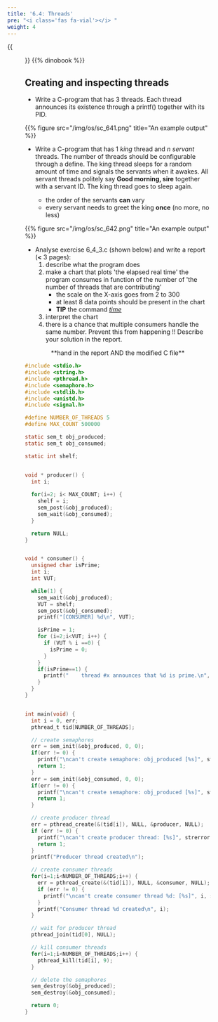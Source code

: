 ```yaml
---
title: '6.4: Threads'
pre: "<i class='fas fa-vial'></i> "
weight: 4
---
```


{{<figure src="/img/os/db_threads.png">}}
{{% dinobook %}}

## Creating and inspecting threads

* Write a C-program that has 3 threads. Each thread announces its existence through a printf() together with its PID.

{{% figure src="/img/os/sc_641.png" title="An example output" %}}

* Write a C-program that has 1 *king* thread and *n* *servant* threads. The number of threads should be configurable through a define. The king thread sleeps for a random amount of time and signals the servants when it awakes. All servant threads politely say **Good morning, sire** together with a servant ID. The king thread goes to sleep again.

    * the order of the servants **can** vary
    * every servant needs to greet the king **once** (no more, no less)

{{% figure src="/img/os/sc_642.png" title="An example output" %}}

* Analyse exercise 6_4_3.c (shown below) and write a report (**<** 3 pages):
  1. describe what the program does 
  2. make a chart that plots 'the elapsed real time' the program consumes in function of the number of 'the number of threads that are contributing'
      * the scale on the X-axis goes from 2 to 300
      * at least 8 data points should be present in the chart
      * **TIP** the command [*time*](https://linux.die.net/man/1/time)
  3. interpret the chart
  4. there is a chance that multiple consumers handle the same number. Prevent this from happening !! Describe your solution in the report.

<center>**hand in the report AND the modified C file**</center>

```C
#include <stdio.h>
#include <string.h>
#include <pthread.h>
#include <semaphore.h> 
#include <stdlib.h>
#include <unistd.h>
#include <signal.h>

#define NUMBER_OF_THREADS 5
#define MAX_COUNT 500000

static sem_t obj_produced;
static sem_t obj_consumed;

static int shelf;


void * producer() {
  int i;
  
  for(i=2; i< MAX_COUNT; i++) {
    shelf = i;
    sem_post(&obj_produced);
    sem_wait(&obj_consumed);
  }

  return NULL;
}


void * consumer() {
  unsigned char isPrime;
  int i;
  int VUT;

  while(1) {
    sem_wait(&obj_produced);
    VUT = shelf;
    sem_post(&obj_consumed);
    printf("[CONSUMER] %d\n", VUT);

    isPrime = 1;
    for (i=2;i<VUT; i++) {
      if (VUT % i ==0) {
        isPrime = 0;
      }
    }
    if(isPrime==1) {
      printf("    thread #x announces that %d is prime.\n", i);
    }
  }
}


int main(void) {
  int i = 0, err;
  pthread_t tid[NUMBER_OF_THREADS];

  // create semaphores
  err = sem_init(&obj_produced, 0, 0);
  if(err != 0) {
    printf("\ncan't create semaphore: obj_produced [%s]", strerror(err));
    return 1;
  }
  err = sem_init(&obj_consumed, 0, 0);
  if(err != 0) {
    printf("\ncan't create semaphore: obj_produced [%s]", strerror(err));
    return 1;
  }

  // create producer thread
  err = pthread_create(&(tid[i]), NULL, &producer, NULL);
  if (err != 0) {
    printf("\ncan't create producer thread: [%s]", strerror(err));
    return 1;
  } 
  printf("Producer thread created\n");

  // create consumer threads
  for(i=1;i<NUMBER_OF_THREADS;i++) {
    err = pthread_create(&(tid[i]), NULL, &consumer, NULL);
    if (err != 0) {
      printf("\ncan't create consumer thread %d: [%s]", i, strerror(err));
    }
    printf("Consumer thread %d created\n", i);
  }

  // wait for producer thread
  pthread_join(tid[0], NULL);

  // kill consumer threads 
  for(i=1;i<NUMBER_OF_THREADS;i++) {
    pthread_kill(tid[i], 9);
  }

  // delete the semaphores
  sem_destroy(&obj_produced);
  sem_destroy(&obj_consumed);

  return 0;
}

```
